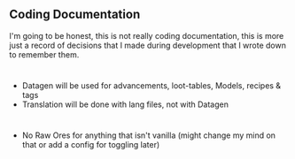 ## Coding Documentation
I'm going to be honest, this is not really coding documentation, this is more just a record of decisions that I made during development that I wrote down to remember them.
#
- Datagen will be used for advancements, loot-tables, Models, recipes & tags
- Translation will be done with lang files, not with Datagen
#
- No Raw Ores for anything that isn't vanilla (might change my mind on that or add a config for toggling later)
#